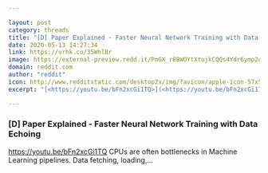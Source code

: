 ```yaml
---

layout: post
category: threads
title: "[D] Paper Explained - Faster Neural Network Training with Data Echoing"
date: 2020-05-13 14:27:34
link: https://vrhk.co/35WhlBr
image: https://external-preview.redd.it/PmGX_r8BWOYtXtujkCQQs4Ydr6ymp2o2ouNTLxf4Mh8.jpg?width=480&height=251.308900524&auto=webp&crop=480:251.308900524,smart&s=632b8b5d8eb5c3c9cc7dc46ef4bde1df7b0a3cf6
domain: reddit.com
author: "reddit"
icon: http://www.redditstatic.com/desktop2x/img/favicon/apple-icon-57x57.png
excerpt: "[<https://youtu.be/bFn2xcGi1TQ>](<https://youtu.be/bFn2xcGi1TQ>) CPUs are often bottlenecks in Machine Learning pipelines. Data fetching, loading,..."

---
```


### [D] Paper Explained - Faster Neural Network Training with Data Echoing

[<https://youtu.be/bFn2xcGi1TQ>](<https://youtu.be/bFn2xcGi1TQ>) CPUs are often bottlenecks in Machine Learning pipelines. Data fetching, loading,...